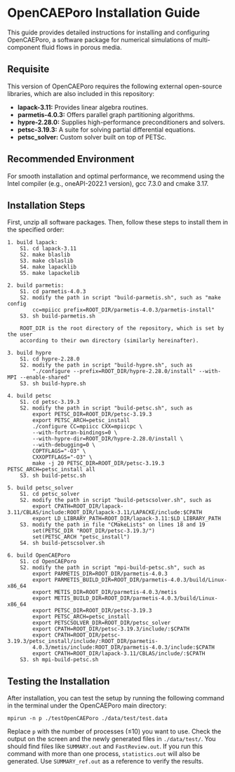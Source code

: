 # OpenCAEPoro Installation Guide

This guide provides detailed instructions for installing and configuring OpenCAEPoro, a software package for numerical simulations of multi-component fluid flows in porous media.

## Requisite

This version of OpenCAEPoro requires the following external open-source libraries, which are also included in this repository:

- **lapack-3.11:** Provides linear algebra routines.
- **parmetis-4.0.3:** Offers parallel graph partitioning algorithms.
- **hypre-2.28.0:** Supplies high-performance preconditioners and solvers.
- **petsc-3.19.3:** A suite for solving partial differential equations.
- **petsc_solver:** Custom solver built on top of PETSc.


## Recommended Environment

For smooth installation and optimal performance, we recommend using the Intel compiler (e.g., oneAPI-2022.1 version), gcc 7.3.0 and cmake 3.17.

## Installation Steps

First, unzip all software packages. Then, follow these steps to install them in the specified order:

```[bash]
1. build lapack:
    S1. cd lapack-3.11
    S2. make blaslib
    S3. make cblaslib
    S4. make lapacklib
    S5. make lapackelib

2. build parmetis:
    S1. cd parmetis-4.0.3
    S2. modify the path in script "build-parmetis.sh", such as "make config
        cc=mpiicc prefix=ROOT_DIR/parmetis-4.0.3/parmetis-install"
    S3. sh build-parmetis.sh

    ROOT_DIR is the root directory of the repository, which is set by the user
    according to their own directory (similarly hereinafter).

3. build hypre
    S1. cd hypre-2.28.0
    S2. modify the path in script "build-hypre.sh", such as 
        "./configure --prefix=ROOT_DIR/hypre-2.28.0/install" --with-MPI --enable-shared"
    S3. sh build-hypre.sh

4. build petsc
    S1. cd petsc-3.19.3
    S2. modify the path in script "build-petsc.sh", such as
        export PETSC_DIR=ROOT_DIR/petsc-3.19.3
        export PETSC_ARCH=petsc_install
        ./configure CC=mpiicc CXX=mpiicpc \
        --with-fortran-bindings=0 \
        --with-hypre-dir=ROOT_DIR/hypre-2.28.0/install \
        --with-debugging=0 \
        COPTFLAGS="-O3" \
        CXXOPTFLAGS="-O3" \
        make -j 20 PETSC_DIR=ROOT_DIR/petsc-3.19.3 PETSC_ARCH=petsc_install all
    S3. sh build-petsc.sh  

5. build petsc_solver
    S1. cd petsc_solver
    S2. modify the path in script "build-petscsolver.sh", such as
        export CPATH=ROOT_DIR/lapack-3.11/CBLAS/include:ROOT_DIR/lapack-3.11/LAPACKE/include:$CPATH
        export LD_LIBRARY_PATH=ROOT_DIR/lapack-3.11:$LD_LIBRARY_PATH
    S3. modify the path in file "CMakeLists" on lines 18 and 19
        set(PETSC_DIR "ROOT_DIR/petsc-3.19.3/")
        set(PETSC_ARCH "petsc_install")
    S4. sh build-petscsolver.sh

6. build OpenCAEPoro
    S1. cd OpenCAEPoro
    S2. modify the path in script "mpi-build-petsc.sh", such as
        export PARMETIS_DIR=ROOT_DIR/parmetis-4.0.3
        export PARMETIS_BUILD_DIR=ROOT_DIR/parmetis-4.0.3/build/Linux-x86_64
        export METIS_DIR=ROOT_DIR/parmetis-4.0.3/metis
        export METIS_BUILD_DIR=ROOT_DIR/parmetis-4.0.3/build/Linux-x86_64
        export PETSC_DIR=ROOT_DIR/petsc-3.19.3
        export PETSC_ARCH=petsc_install
        export PETSCSOLVER_DIR=ROOT_DIR/petsc_solver
        export CPATH=ROOT_DIR/petsc-3.19.3/include/:$CPATH
        export CPATH=ROOT_DIR/petsc-3.19.3/petsc_install/include/:ROOT_DIR/parmetis-
        4.0.3/metis/include:ROOT_DIR/parmetis-4.0.3/include:$CPATH
        export CPATH=ROOT_DIR/lapack-3.11/CBLAS/include/:$CPATH
    S3. sh mpi-build-petsc.sh
```

## Testing the Installation

After installation, you can test the setup by running the following command in the terminal under the OpenCAEPoro main directory:

`mpirun -n p ./testOpenCAEPoro ./data/test/test.data`

Replace `p` with the number of processes (≤10) you want to use. Check the output on the screen and the newly generated files in `./data/test/`. You should find files like `SUMMARY.out` and `FastReview.out`. If you run this command with more than one process, `statistics.out` will also be generated. Use `SUMMARY_ref.out` as a reference to verify the results.
